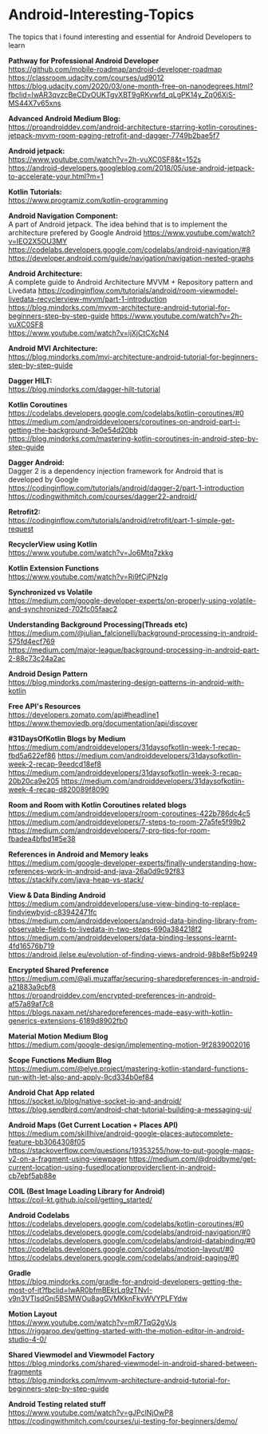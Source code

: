 # Android-Interesting-Topics
The topics that i found interesting and essential for Android Developers to learn

**Pathway for Professional Android Developer** <br/>
https://github.com/mobile-roadmap/android-developer-roadmap<br/>
 https://classroom.udacity.com/courses/ud9012<br/>
 https://blog.udacity.com/2020/03/one-month-free-on-nanodegrees.html?fbclid=IwAR3qvzcBeCDvOUKTgvXBT9gRKvwfd_qLgPK14y_Zq06XiS-MS44X7v65xns

**Advanced Android Medium Blog:** <br/>
https://proandroiddev.com/android-architecture-starring-kotlin-coroutines-jetpack-mvvm-room-paging-retrofit-and-dagger-7749b2bae5f7

**Android jetpack:** <br/>
https://www.youtube.com/watch?v=2h-vuXC0SF8&t=152s <br/>
https://android-developers.googleblog.com/2018/05/use-android-jetpack-to-accelerate-your.html?m=1

**Kotlin Tutorials:** <br/>
https://www.programiz.com/kotlin-programming

**Android Navigation Component:** <br/>
A part of Android jetpack. The idea behind that is to implement the architecture prefered by Google Android
https://www.youtube.com/watch?v=IEO2X5OU3MY <br/>
https://codelabs.developers.google.com/codelabs/android-navigation/#8 <br/>
https://developer.android.com/guide/navigation/navigation-nested-graphs

**Android Architecture:** <br/>
A complete guide to Android Architecture MVVM + Repository pattern and Livedata 
 https://codinginflow.com/tutorials/android/room-viewmodel-livedata-recyclerview-mvvm/part-1-introduction <br/>
 https://blog.mindorks.com/mvvm-architecture-android-tutorial-for-beginners-step-by-step-guide
 https://www.youtube.com/watch?v=2h-vuXC0SF8 <br/>
 https://www.youtube.com/watch?v=ijXjCtCXcN4
 
 **Android MVI Architecture:** <br/>
 https://blog.mindorks.com/mvi-architecture-android-tutorial-for-beginners-step-by-step-guide <br/>
 
 **Dagger HILT:** <br/>
https://blog.mindorks.com/dagger-hilt-tutorial <br/>

**Kotlin Coroutines** <br/>
https://codelabs.developers.google.com/codelabs/kotlin-coroutines/#0 <br/>
https://medium.com/androiddevelopers/coroutines-on-android-part-i-getting-the-background-3e0e54d20bb <br/>
https://blog.mindorks.com/mastering-kotlin-coroutines-in-android-step-by-step-guide

**Dagger Android:** <br/>
Dagger 2 is a dependency injection framework for Android that is developed by Google <br/>
https://codinginflow.com/tutorials/android/dagger-2/part-1-introduction <br/>
https://codingwithmitch.com/courses/dagger22-android/

**Retrofit2:** <br/>
https://codinginflow.com/tutorials/android/retrofit/part-1-simple-get-request

**RecyclerView using Kotlin** <br/>
https://www.youtube.com/watch?v=Jo6Mtq7zkkg

**Kotlin Extension Functions** <br/>
https://www.youtube.com/watch?v=Ri9fCjPNzIg

**Synchronized vs Volatile** <br/>
https://medium.com/google-developer-experts/on-properly-using-volatile-and-synchronized-702fc05faac2

**Understanding Background Processing(Threads etc)** <br/>
https://medium.com/@julian_falcionelli/background-processing-in-android-575fd4ecf769 <br/>
https://medium.com/major-league/background-processing-in-android-part-2-88c73c24a2ac

**Android Design Pattern** <br/>
https://blog.mindorks.com/mastering-design-patterns-in-android-with-kotlin

**Free API's Resources** <br/>
https://developers.zomato.com/api#headline1 <br/>
https://www.themoviedb.org/documentation/api/discover

**#31DaysOfKotlin Blogs by Medium** <br/>
https://medium.com/androiddevelopers/31daysofkotlin-week-1-recap-fbd5a622ef86
https://medium.com/androiddevelopers/31daysofkotlin-week-2-recap-9eedcd18ef8
https://medium.com/androiddevelopers/31daysofkotlin-week-3-recap-20b20ca9e205
https://medium.com/androiddevelopers/31daysofkotlin-week-4-recap-d820089f8090

**Room and Room with Kotlin Coroutines related blogs** <br/>
https://medium.com/androiddevelopers/room-coroutines-422b786dc4c5
https://medium.com/androiddevelopers/7-steps-to-room-27a5fe5f99b2 <br/>
https://medium.com/androiddevelopers/7-pro-tips-for-room-fbadea4bfbd1#5e38

**References in Android and Memory leaks** <br/>
https://medium.com/google-developer-experts/finally-understanding-how-references-work-in-android-and-java-26a0d9c92f83 <br/>
https://stackify.com/java-heap-vs-stack/

**View & Data Binding Android** <br/>
https://medium.com/androiddevelopers/use-view-binding-to-replace-findviewbyid-c83942471fc <br/>
https://medium.com/androiddevelopers/android-data-binding-library-from-observable-fields-to-livedata-in-two-steps-690a384218f2 <br/>
https://medium.com/androiddevelopers/data-binding-lessons-learnt-4fd16576b719 <br/>
https://android.jlelse.eu/evolution-of-finding-views-android-98b8ef5b9249

**Encrypted Shared Preference** <br/>
https://medium.com/@ali.muzaffar/securing-sharedpreferences-in-android-a21883a9cbf8<br/>
https://proandroiddev.com/encrypted-preferences-in-android-af57a89af7c8 <br/>
https://blogs.naxam.net/sharedpreferences-made-easy-with-kotlin-generics-extensions-6189d8902fb0

**Material Motion Medium Blog** <br/>
https://medium.com/google-design/implementing-motion-9f2839002016

**Scope Functions Medium Blog** <br/>
https://medium.com/@elye.project/mastering-kotlin-standard-functions-run-with-let-also-and-apply-9cd334b0ef84

**Android Chat App related** <br/>
https://socket.io/blog/native-socket-io-and-android/<br/>
https://blog.sendbird.com/android-chat-tutorial-building-a-messaging-ui/

**Android Maps (Get Current Location + Places API)** <br/>
https://medium.com/skillhive/android-google-places-autocomplete-feature-bb3064308f05 <br/>
 https://stackoverflow.com/questions/19353255/how-to-put-google-maps-v2-on-a-fragment-using-viewpager
 https://medium.com/@droidbyme/get-current-location-using-fusedlocationproviderclient-in-android-cb7ebf5ab88e

**COIL (Best Image Loading Library for Android)** <br/>
https://coil-kt.github.io/coil/getting_started/

**Android Codelabs** <br/>
https://codelabs.developers.google.com/codelabs/kotlin-coroutines/#0 <br/>
https://codelabs.developers.google.com/codelabs/android-navigation/#0 <br/>
https://codelabs.developers.google.com/codelabs/android-databinding/#0 <br/>
https://codelabs.developers.google.com/codelabs/motion-layout/#0 <br/>
https://codelabs.developers.google.com/codelabs/android-paging/#0

**Gradle** <br/>
https://blog.mindorks.com/gradle-for-android-developers-getting-the-most-of-it?fbclid=IwAR0bfmBEkrLq9zTNvI-v9n3VTIsdGni5BSMWOu8agGVMKknFkvWVYPLFYdw

**Motion Layout** <br/>
https://www.youtube.com/watch?v=mR7TqG2gVJs<br/>
https://riggaroo.dev/getting-started-with-the-motion-editor-in-android-studio-4-0/

**Shared Viewmodel and Viewmodel Factory** <br/>
https://blog.mindorks.com/shared-viewmodel-in-android-shared-between-fragments<br/>
https://blog.mindorks.com/mvvm-architecture-android-tutorial-for-beginners-step-by-step-guide<br/>


**Android Testing related stuff** <br/>
https://www.youtube.com/watch?v=gJPclNjOwP8<br/>
https://codingwithmitch.com/courses/ui-testing-for-beginners/demo/
